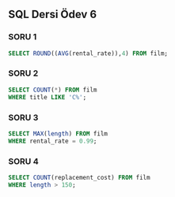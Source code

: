 ## SQL Dersi Ödev 6

### SORU 1
``` SQL
SELECT ROUND((AVG(rental_rate)),4) FROM film;
```
### SORU 2
``` SQL
SELECT COUNT(*) FROM film
WHERE title LIKE 'C%';
```
### SORU 3
``` SQL
SELECT MAX(length) FROM film
WHERE rental_rate = 0.99;
```
### SORU 4
``` SQL
SELECT COUNT(replacement_cost) FROM film
WHERE length > 150;
``` 

